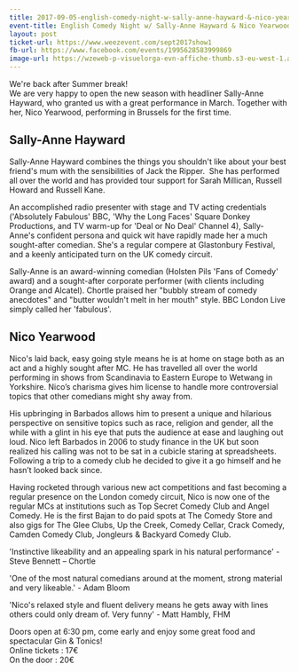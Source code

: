 ```yaml
---
title: 2017-09-05-english-comedy-night-w-sally-anne-hayward-&-nico-yearwood
event-title: English Comedy Night w/ Sally-Anne Hayward & Nico Yearwood
layout: post
ticket-url: https://www.weezevent.com/sept2017show1
fb-url: https://www.facebook.com/events/1995628583999869
image-url: https://wzeweb-p-visuelorga-evn-affiche-thumb.s3-eu-west-1.amazonaws.com/affiche_269257.thumb53700.1501843313.jpg
---
```

We're back after Summer break!  
We are very happy to open the new season with headliner Sally-Anne Hayward, who granted us with a great performance in March. Together with her, Nico Yearwood, performing in Brussels for the first time.

## Sally-Anne Hayward
Sally-Anne Hayward combines the things you shouldn't like about your best friend's mum with the sensibilities of Jack the Ripper.  She has performed all over the world and has provided tour support for Sarah Millican, Russell Howard and Russell Kane.

An accomplished radio presenter with stage and TV acting credentials ('Absolutely Fabulous' BBC, 'Why the Long Faces' Square Donkey Productions, and TV warm-up for 'Deal or No Deal' Channel 4), Sally-Anne's confident persona and quick wit have rapidly made her a much sought-after comedian. She's a regular compere at Glastonbury Festival, and a keenly anticipated turn on the UK comedy circuit.

Sally-Anne is an award-winning comedian (Holsten Pils 'Fans of Comedy' award) and a sought-after corporate performer (with clients including Orange and Alcatel). Chortle praised her "bubbly stream of comedy anecdotes" and "butter wouldn't melt in her mouth" style. BBC London Live simply called her 'fabulous'.

## Nico Yearwood
Nico's laid back, easy going style means he is at home on stage both as an act and a highly sought after MC. He has travelled all over the world performing in shows from Scandinavia to Eastern Europe to Wetwang in Yorkshire. Nico’s charisma gives him license to handle more controversial topics that other comedians might shy away from.

His upbringing in Barbados allows him to present a unique and hilarious perspective on sensitive topics such as race, religion and gender, all the while with a glint in his eye that puts the audience at ease and laughing out loud. Nico left Barbados in 2006 to study finance in the UK but soon realized his calling was not to be sat in a cubicle staring at spreadsheets. Following a trip to a comedy club he decided to give it a go himself and he hasn’t looked back since.

Having rocketed through various new act competitions and fast becoming a regular presence on the London comedy circuit, Nico is now one of the regular MCs at institutions such as Top Secret Comedy Club and Angel Comedy. He is the first Bajan to do paid spots at The Comedy Store and also gigs for The Glee Clubs, Up the Creek, Comedy Cellar, Crack Comedy, Camden Comedy Club, Jongleurs & Backyard Comedy Club.

'Instinctive likeability and an appealing spark in his natural performance' - Steve Bennett – Chortle

'One of the most natural comedians around at the moment, strong material and very likeable.' - Adam Bloom

'Nico's relaxed style and fluent delivery means he gets away with lines others could only dream of. Very funny' - Matt Hambly, FHM

Doors open at 6:30 pm, come early and enjoy some great food and spectacular Gin & Tonics!  
Online tickets : 17€  
On the door : 20€